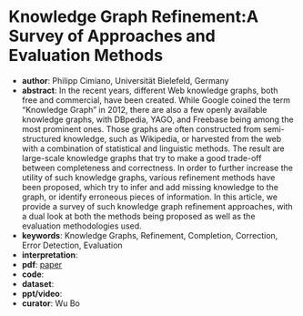 # Knowledge Graph Refinement:A Survey of Approaches and Evaluation Methods  
- **author**: Philipp Cimiano, Universität Bielefeld, Germany    
- **abstract**: In the recent years, different Web knowledge graphs, both free and commercial, have been created. While Google coined the term “Knowledge Graph” in 2012, there are also a few openly available knowledge graphs, with DBpedia, YAGO,
and Freebase being among the most prominent ones. Those graphs are often constructed from semi-structured knowledge, such as Wikipedia, or harvested from the web with a combination of statistical and linguistic methods. The result are large-scale
knowledge graphs that try to make a good trade-off between completeness and correctness. In order to further increase the utility of such knowledge graphs, various refinement methods have been proposed, which try to infer and add missing knowledge to the graph, or identify erroneous pieces of information. In this article, we provide a survey of such knowledge graph refinement approaches, with a dual look at both the methods being proposed as well as the evaluation methodologies used.
- **keywords**:  Knowledge Graphs, Refinement, Completion, Correction, Error Detection, Evaluation
- **interpretation**:
- **pdf**: [paper](http://www.semantic-web-journal.net/system/files/swj1167.pdf)
- **code**: 
- **dataset**: 
- **ppt/video**:
- **curator**: Wu Bo